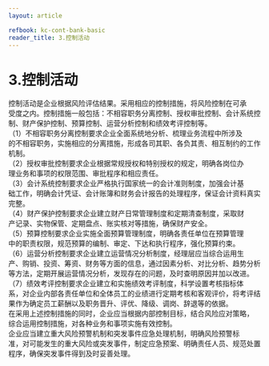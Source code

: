 ```yaml
---
layout: article

refbook: kc-cont-bank-basic
reader_title: 3.控制活动
---
```


# 3.控制活动

控制活动是企业根据风险评估结果。采用相应的控制措施，将风险控制在可承<br />
    受度之内。控制措施一般包括：不相容职务分离控制、授权审批控制、会计系统控<br />
    制、财产保护控制、预算控制、运营分析控制和绩效考评控制等。<br />
    （1）不相容职务分离控制要求企业全面系统地分析、梳理业务流程中所涉及<br />
    的不相容职务，实施相应的分离措施，形成各司其职、各负其责、相互制约的工作<br />
    机制。<br />
    （2）授权审批控制要求企业根据常规授权和特别授权的规定，明确各岗位办<br />
    理业务和事项的权限范围、审批程序和相应责任。<br />
    （3）会计系统控制要求企业严格执行国家统一的会计准则制度，加强会计基<br />
    础工作，明确会计凭证、会计账簿和财务会计报告的处理程序，保证会计资料真实<br />
    完整。<br />
    （4）财产保护控制要求企业建立财产日常管理制度和定期清查制度，采取财<br />
    产记录、实物保管、定期盘点、账实核对等措施，确保财产安全。<br />
    （5）预算控制要求企业实施全面预算管理制度，明确各责任单位在预算管理<br />
    中的职责权限，规范预算的编制、审定、下达和执行程序，强化预算约束。<br />
    （6）运营分析控制要求企业建立运营情况分析制度，经理层应当综合运用生<br />
    产、购销、投资、筹资、财务等方面的信息，通过因素分析、对比分析、趋势分析<br />
    等方法，定期开展运营情况分析，发现存在的问题，及时查明原因并加以改进。<br />
    （7）绩效考评控制要求企业建立和实施绩效考评制度，科学设置考核指标体<br />
    系，对企业内部各责任单位和全体员工的业绩进行定期考核和客观评价，将考评结<br />
    果作为确定员工薪酬以及职务晋升、评优、降级、调岗、辞退等的依据。<br />
    在采用上述控制措施的同时，企业应当根据内部控制目标，结合风险应对策略，<br />
    综合运用控制措施，对各种业务和事项实施有效控制。<br />
    企业应当建立重大风险预警机制和突发事件应急处理机制，明确风险预警标<br />
    准，对可能发生的重大风险或突发事件，制定应急预案、明确责任人员、规范处置<br />
  程序，确保突发事件得到及时妥善处理。